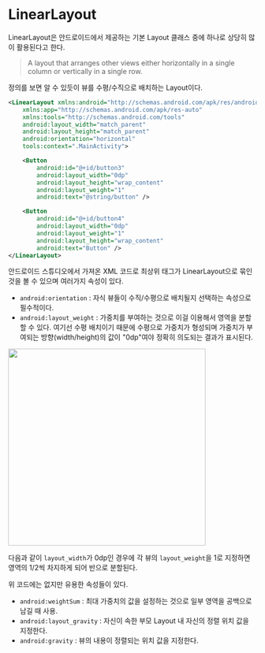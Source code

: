 # LinearLayout

LinearLayout은 안드로이드에서 제공하는 기본 Layout 클래스 중에 하나로 상당히 많이 활용된다고 한다. 

> A layout that arranges other views either horizontally in a single column or vertically in a single row. 

정의를 보면 알 수 있듯이 뷰를 수평/수직으로 배치하는 Layout이다.

```xml
<LinearLayout xmlns:android="http://schemas.android.com/apk/res/android"
    xmlns:app="http://schemas.android.com/apk/res-auto"
    xmlns:tools="http://schemas.android.com/tools"
    android:layout_width="match_parent"
    android:layout_height="match_parent"
    android:orientation="horizontal"
    tools:context=".MainActivity">

    <Button
        android:id="@+id/button3"
        android:layout_width="0dp"
        android:layout_height="wrap_content"
        android:layout_weight="1"
        android:text="@string/button" />

    <Button
        android:id="@+id/button4"
        android:layout_width="0dp"
        android:layout_weight="1"
        android:layout_height="wrap_content"
        android:text="Button" />
</LinearLayout>
```

안드로이드 스튜디오에서 가져온 XML 코드로 최상위 태그가 LinearLayout으로 묶인 것을 볼 수 있으며 여러가지 속성이 있다.

* `android:orientation` : 자식 뷰들이 수직/수평으로 배치될지 선택하는 속성으로 필수적이다.
* `android:layout_weight` : 가중치를 부여하는 것으로 이걸 이용해서 영역을 분할할 수 있다. 여기선 수평 배치이기 때문에 수평으로 가중치가 형성되며 가중치가 부여되는 방향(width/height)의 값이 "0dp"여야 정확히 의도되는 결과가 표시된다.

<img src="https://user-images.githubusercontent.com/35518072/41890754-e57ff7f8-794b-11e8-8f95-e6f8add56b81.JPG" height="400px">

다음과 같이 `layout_width`가 0dp인 경우에 각 뷰의 `layout_weight`을 1로 지정하면 영역의 1/2씩 차지하게 되어 반으로 분할된다.

위 코드에는 없지만 유용한 속성들이 있다.

* `android:weightSum` : 최대 가중치의 값을 설정하는 것으로 일부 영역을 공백으로 남길 때 사용.
* `android:layout_gravity` : 자신이 속한 부모 Layout 내 자신의 정렬 위치 값을 지정한다.
* `android:gravity` : 뷰의 내용이 정렬되는 위치 값을 지정한다.

